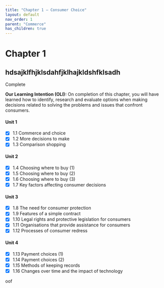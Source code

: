 ```yaml
---
title: "Chapter 1 – Consumer Choice"
layout: default
nav_order: 1
parent: "Commerce"
has_children: true
---
```


# Chapter 1
## hdsajklfhjklsdahfjklhajkldshfklsadh
<label class="label label-green">Complete</label>

**Our Learning Intention (OLI):** On completion of this chapter, you will have learned how to identify, research and evaluate options when making decisions related to solving the problems and issues that confront consumers.

#### Unit 1
- [x] 1.1 Commerce and choice
- [x] 1.2 More decisions to make
- [x] 1.3 Comparison shopping
#### Unit 2
- [x] 1.4 Choosing where to buy (1)
- [x] 1.5 Choosing where to buy (2)
- [x] 1.6 Choosing where to buy (3)
- [x] 1.7 Key factors affecting consumer decisions
#### Unit 3
- [x] 1.8 The need for consumer protection
- [x] 1.9 Features of a simple contract
- [x] 1.10 Legal rights and protective legislation for consumers
- [x] 1.11 Organisations that provide assistance for consumers
- [x] 1.12 Processes of consumer redress
#### Unit 4
- [x] 1.13 Payment choices (1)
- [x] 1.14 Payment choices (2)
- [x] 1.15 Methods of keeping records
- [x] 1.16 Changes over time and the impact of technology

oof